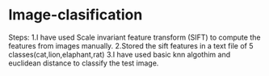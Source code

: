 # Image-clasification

Steps:
1.I have used  Scale invariant feature transform (SIFT) to compute the features from images manually.
2.Stored the sift features in a text file of 5 classes(cat,lion,elaphant,rat)
3.I have used basic knn algothim and euclidean distance to classify the test image.
